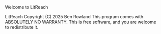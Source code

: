 Welcome to LitReach

LitReach Copyright (C) 2025 Ben Rowland
This program comes with ABSOLUTELY NO WARRANTY.
This is free software, and you are welcome to redistribute it.
